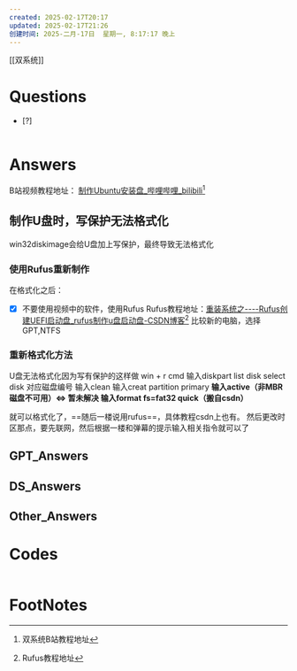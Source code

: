```yaml
---
created: 2025-02-17T20:17
updated: 2025-02-17T21:26
创建时间: 2025-二月-17日  星期一, 8:17:17 晚上
---
```

[[双系统]]

# Questions

- [?] 

```python

```

# Answers
B站视频教程地址： [制作Ubuntu安装盘\_哔哩哔哩\_bilibili](https://www.bilibili.com/video/BV1554y1n7zv?spm_id_from=333.788.videopod.episodes&vd_source=6c33cf6826337aad387874b66413aa72&p=4)[^2]

## 制作U盘时，写保护无法格式化
win32diskimage会给U盘加上写保护，最终导致无法格式化
### 使用Rufus重新制作
在格式化之后：
- [x] 不要使用视频中的软件，使用Rufus
Rufus教程地址：[重装系统之----Rufus创建UEFI启动盘\_rufus制作u盘启动盘-CSDN博客](https://blog.csdn.net/CSDN_Admin0/article/details/135101936?spm=1001.2014.3001.5506)[^1]
比较新的电脑，选择GPT,NTFS
### 重新格式化方法
U盘无法格式化因为写有保护的这样做
win + r 
cmd
输入diskpart
     list disk
     select disk 对应磁盘编号
     输入clean
     输入creat partition primary
     **输入active（非MBR磁盘不可用）$\Longleftrightarrow$ 暂未解决
     输入format fs=fat32 quick（搬自csdn）**
     
就可以格式化了，==随后一楼说用rufus==，具体教程csdn上也有。
然后更改时区那点，要先联网，然后根据一楼和弹幕的提示输入相关指令就可以了


## GPT_Answers


## DS_Answers


## Other_Answers


# Codes

```python

```


# FootNotes

[^2]: 双系统B站教程地址
[^1]: Rufus教程地址